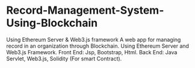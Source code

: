 # Record-Management-System-Using-Blockchain
Using Ethereum Server &amp; Web3.js framework
A web app for managing record in an organization through Blockchain. 
Using Ethereum Server and Web3.js Framework. 
Front End: Jsp, Bootstrap, Html. 
Back End: Java Servlet, Web3.js, Solidity (For smart Contract).
